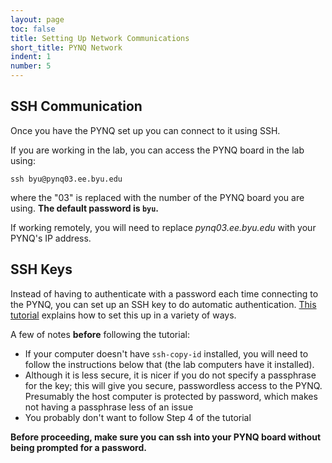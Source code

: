 ```yaml
---
layout: page
toc: false
title: Setting Up Network Communications
short_title: PYNQ Network
indent: 1
number: 5
---
```



## SSH Communication 
Once you have the PYNQ set up you can connect to it using SSH. 

If you are working in the lab, you can access the PYNQ board in the lab using:

    ssh byu@pynq03.ee.byu.edu
        
where the "03" is replaced with the number of the PYNQ board you are using.  **The default password is `byu`.**  

If working remotely, you will need to replace *pynq03.ee.byu.edu* with your PYNQ's IP address.





## SSH Keys
Instead of having to authenticate with a password each time connecting to the PYNQ, you can set up an SSH key to do automatic authentication.  [This tutorial](https://www.digitalocean.com/community/tutorials/how-to-set-up-ssh-keys-on-ubuntu-1804) explains how to set this up in a variety of ways.

A few of notes __before__ following the tutorial:
  * If your computer doesn't have `ssh-copy-id` installed, you will need to follow the instructions below that (the lab computers have it installed). 
  * Although it is less secure, it is nicer if you do not specify a passphrase for the key; this will give you secure, passwordless access to the PYNQ.  Presumably the host computer is protected by password, which makes not having a passphrase less of an issue
  * You probably don't want to follow Step 4 of the tutorial

**Before proceeding, make sure you can ssh into your PYNQ board without being prompted for a password.**

